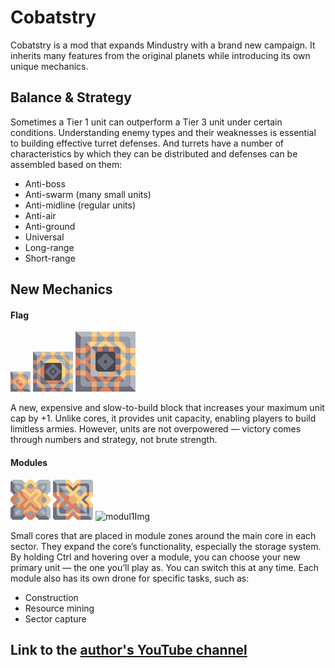 # Cobatstry
Cobatstry is a mod that expands Mindustry with a brand new campaign. It inherits many features from the original planets while introducing its own unique mechanics.

## Balance & Strategy
Sometimes a Tier 1 unit can outperform a Tier 3 unit under certain conditions. Understanding enemy types and their weaknesses is essential to building effective turret defenses.
And turrets have a number of characteristics by which they can be distributed and defenses can be assembled based on them:
- Anti-boss
- Anti-swarm (many small units)
- Anti-midline (regular units)
- Anti-air
- Anti-ground
- Universal
- Long-range
- Short-range

## New Mechanics
#### Flag
![flagImg](sprites/blocks/effect/flag.png) ![flagImg](sprites/blocks/effect/flag2.png) ![flagImg](sprites/blocks/effect/flag3.png)

A new, expensive and slow-to-build block that increases your maximum unit cap by +1. Unlike cores, it provides unit capacity, enabling players to build limitless armies. However, units are not overpowered — victory comes through numbers and strategy, not brute strength.

#### Modules
![modul1Img](sprites/blocks/effect/build_module.png) ![modul1Img](sprites/blocks/effect/dril_module.png) ![modul1Img](sprites/blocks/effect/tactik_module.png)

Small cores that are placed in module zones around the main core in each sector. They expand the core’s functionality, especially the storage system.
By holding Ctrl and hovering over a module, you can choose your new primary unit — the one you’ll play as. You can switch this at any time.
Each module also has its own drone for specific tasks, such as:
- Construction
- Resource mining
- Sector capture

## Link to the [author's YouTube channel](https://www.youtube.com/channel/UCRsIktIB6CPf7HCfjz8M3qg)
